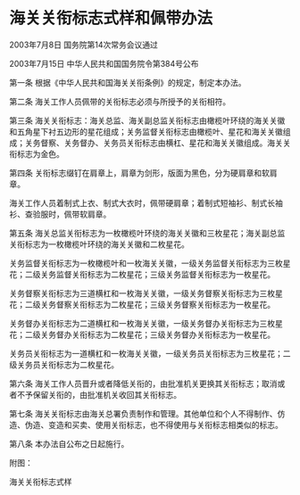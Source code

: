 # 海关关衔标志式样和佩带办法

2003年7月8日 国务院第14次常务会议通过

2003年7月15日 中华人民共和国国务院令第384号公布

第一条 根据《中华人民共和国海关关衔条例》的规定，制定本办法。

第二条 海关工作人员佩带的关衔标志必须与所授予的关衔相符。

第三条 海关关衔标志：海关总监、海关副总监关衔标志由橄榄叶环绕的海关关徽和五角星下衬五边形的星花组成；关务监督关衔标志由橄榄叶、星花和海关关徽组成；关务督察、关务督办、关务员关衔标志由横杠、星花和海关关徽组成。海关关衔标志为金色。

第四条 关衔标志缀钉在肩章上，肩章为剑形，版面为黑色，分为硬肩章和软肩章。

海关工作人员着制式上衣、制式大衣时，佩带硬肩章；着制式短袖衫、制式长袖衫、查验服时，佩带软肩章。

第五条 海关总监关衔标志为一枚橄榄叶环绕的海关关徽和三枚星花；海关副总监关衔标志为一枚橄榄叶环绕的海关关徽和二枚星花。

关务监督关衔标志为一枚橄榄叶和一枚海关关徽，一级关务监督关衔标志为三枚星花；二级关务监督关衔标志为二枚星花；三级关务监督关衔标志为一枚星花。

关务督察关衔标志为三道横杠和一枚海关关徽，一级关务督察关衔标志为三枚星花；二级关务督察关衔标志为二枚星花；三级关务督察关衔标志为一枚星花。

关务督办关衔标志为二道横杠和一枚海关关徽，一级关务督办关衔标志为三枚星花；二级关务督办关衔标志为二枚星花；三级关务督办关衔标志为一枚星花。

关务员关衔标志为一道横杠和一枚海关关徽，一级关务员关衔标志为三枚星花；二级关务员关衔标志为二枚星花。

第六条 海关工作人员晋升或者降低关衔的，由批准机关更换其关衔标志；取消或者不予保留关衔的，由批准机关收回其关衔标志。

第七条 海关关衔标志由海关总署负责制作和管理。其他单位和个人不得制作、仿造、伪造、变造和买卖、使用关衔标志，也不得使用与关衔标志相类似的标志。

第八条 本办法自公布之日起施行。

附图：

海关关衔标志式样
